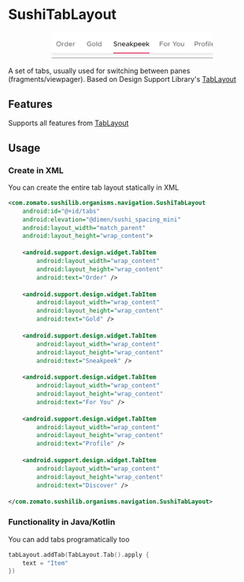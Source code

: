 # SushiTabLayout

<p align="center">
<img src="../../img/tabs/tabs.gif" style="width: 65%" alt="tabs">
</p>

A set of tabs, usually used for switching between panes (fragments/viewpager). Based on Design Support Library's [TabLayout](https://developer.android.com/reference/android/support/design/widget/TabLayout)

## Features

Supports all features from [TabLayout](https://developer.android.com/reference/android/support/design/widget/TabLayout)

## Usage

### Create in XML

You can create the entire tab layout statically in XML

```xml
<com.zomato.sushilib.organisms.navigation.SushiTabLayout
    android:id="@+id/tabs"
    android:elevation="@dimen/sushi_spacing_mini"
    android:layout_width="match_parent"
    android:layout_height="wrap_content">

    <android.support.design.widget.TabItem
        android:layout_width="wrap_content"
        android:layout_height="wrap_content"
        android:text="Order" />

    <android.support.design.widget.TabItem
        android:layout_width="wrap_content"
        android:layout_height="wrap_content"
        android:text="Gold" />

    <android.support.design.widget.TabItem
        android:layout_width="wrap_content"
        android:layout_height="wrap_content"
        android:text="Sneakpeek" />

    <android.support.design.widget.TabItem
        android:layout_width="wrap_content"
        android:layout_height="wrap_content"
        android:text="For You" />

    <android.support.design.widget.TabItem
        android:layout_width="wrap_content"
        android:layout_height="wrap_content"
        android:text="Profile" />

    <android.support.design.widget.TabItem
        android:layout_width="wrap_content"
        android:layout_height="wrap_content"
        android:text="Discover" />

</com.zomato.sushilib.organisms.navigation.SushiTabLayout>
```

### Functionality in Java/Kotlin

You can add tabs programatically too

```kotlin
tabLayout.addTab(TabLayout.Tab().apply {
    text = "Item"
})
```

